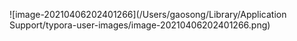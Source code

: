 ![image-20210406202401266](/Users/gaosong/Library/Application Support/typora-user-images/image-20210406202401266.png)

